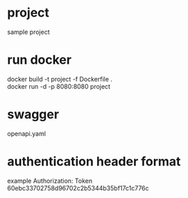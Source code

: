 # project
sample project

# run docker
docker build -t project -f Dockerfile . <br />
docker run -d -p 8080:8080 project

# swagger
openapi.yaml

# authentication header format
example
Authorization: Token 60ebc33702758d96702c2b5344b35bf17c1c776c
